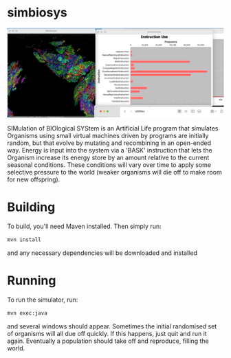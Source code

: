 simbiosys
=========

![screenshot of simbiosys running on a Mac](screenshot.png)

SIMulation of BIOlogical SYStem is an Artificial Life program that simulates Organisms using small virtual machines 
driven by programs are initially random, but that evolve by mutating and recombining in an open-ended way.  Energy
is input into the system via a 'BASK' instruction that lets the Organism increase its energy store by an amount 
relative to the current seasonal conditions.  These conditions will vary over time to apply some selective pressure
to the world (weaker organisms will die off to make room for new offspring).

# Building
To build, you'll need Maven installed.  Then simply run:
```bash
mvn install
```
and any necessary dependencies will be downloaded and installed
# Running
To run the simulator, run:
```bash
mvn exec:java
```
and several windows should appear.  Sometimes the initial randomised set of organisms will all due off quickly.
If this happens, just quit and run it again.  Eventually a population should take off and reproduce, filling the
world.
